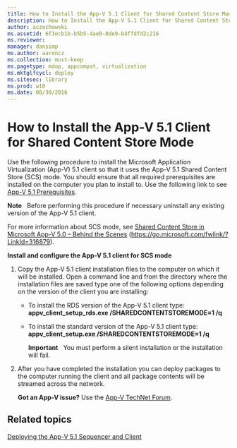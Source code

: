 ```yaml
---
title: How to Install the App-V 5.1 Client for Shared Content Store Mode
description: How to Install the App-V 5.1 Client for Shared Content Store Mode
author: aczechowski
ms.assetid: 6f3ecb1b-b5b5-4ae0-8de9-b4ffdfd2c216
ms.reviewer: 
manager: dansimp
ms.author: aaroncz
ms.collection: must-keep
ms.pagetype: mdop, appcompat, virtualization
ms.mktglfcycl: deploy
ms.sitesec: library
ms.prod: w10
ms.date: 08/30/2016
---
```



# How to Install the App-V 5.1 Client for Shared Content Store Mode


Use the following procedure to install the Microsoft Application Virtualization (App-V) 5.1 client so that it uses the App-V 5.1 Shared Content Store (SCS) mode. You should ensure that all required prerequisites are installed on the computer you plan to install to. Use the following link to see [App-V 5.1 Prerequisites](app-v-51-prerequisites.md).

**Note**  
Before performing this procedure if necessary uninstall any existing version of the App-V 5.1 client.

 

For more information about SCS mode, see [Shared Content Store in Microsoft App-V 5.0 – Behind the Scenes](https://go.microsoft.com/fwlink/?LinkId=316879) (https://go.microsoft.com/fwlink/?LinkId=316879).

**Install and configure the App-V 5.1 client for SCS mode**

1.  Copy the App-V 5.1 client installation files to the computer on which it will be installed. Open a command line and from the directory where the installation files are saved type one of the following options depending on the version of the client you are installing:

    -   To install the RDS version of the App-V 5.1 client type: **appv\_client\_setup\_rds.exe /SHAREDCONTENTSTOREMODE=1 /q**

    -   To install the standard version of the App-V 5.1 client type: **appv\_client\_setup.exe /SHAREDCONTENTSTOREMODE=1 /q**

        **Important**  
        You must perform a silent installation or the installation will fail.

         

2.  After you have completed the installation you can deploy packages to the computer running the client and all package contents will be streamed across the network.

    **Got an App-V issue?** Use the [App-V TechNet Forum](https://social.technet.microsoft.com/Forums/home?forum=mdopappv).

## Related topics


[Deploying the App-V 5.1 Sequencer and Client](deploying-the-app-v-51-sequencer-and-client.md)

 

 





